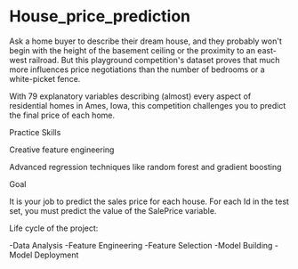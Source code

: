 # House_price_prediction

Ask a home buyer to describe their dream house, and they probably won't begin with the height of the basement ceiling or the proximity to an east-west railroad. But this playground competition's dataset proves that much more influences price negotiations than the number of bedrooms or a white-picket fence.

With 79 explanatory variables describing (almost) every aspect of residential homes in Ames, Iowa, this competition challenges you to predict the final price of each home.

Practice Skills

Creative feature engineering 

Advanced regression techniques like random forest and gradient boosting

Goal

It is your job to predict the sales price for each house. For each Id in the test set, you must predict the value of the SalePrice variable. 

Life cycle of the project:

 -Data Analysis
 -Feature Engineering
 -Feature Selection
 -Model Building
 -Model Deployment
